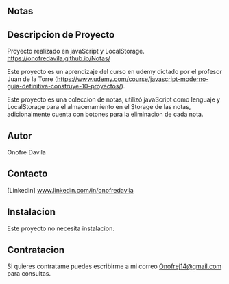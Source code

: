 ## Notas
## Descripcion de Proyecto
Proyecto realizado en javaScript y LocalStorage. https://onofredavila.github.io/Notas/

Este proyecto es un aprendizaje del curso en udemy dictado por el profesor Juan de la Torre (https://www.udemy.com/course/javascript-moderno-guia-definitiva-construye-10-proyectos/).

Este proyecto es una coleccion de notas, utilizó javaScript como lenguaje y LocalStorage para el almacenamiento en el Storage de las notas, adicionalmente cuenta con botones para la eliminacion de cada nota.

## Autor
Onofre Davila

## Contacto
[LinkedIn] www.linkedin.com/in/onofredavila

## Instalacion
Este proyecto no necesita instalacion.

## Contratacion
Si quieres contratame puedes escribirme a mi correo Onofrej14@gmail.com para consultas.
